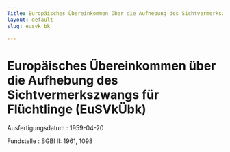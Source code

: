 ```yaml
---
Title: Europäisches Übereinkommen über die Aufhebung des Sichtvermerkszwangs für Flüchtlinge
layout: default
slug: eusvk_bk

---
```


# Europäisches Übereinkommen über die Aufhebung des Sichtvermerkszwangs für Flüchtlinge (EuSVkÜbk)

Ausfertigungsdatum
:   1959-04-20

Fundstelle
:   BGBl II: 1961, 1098


